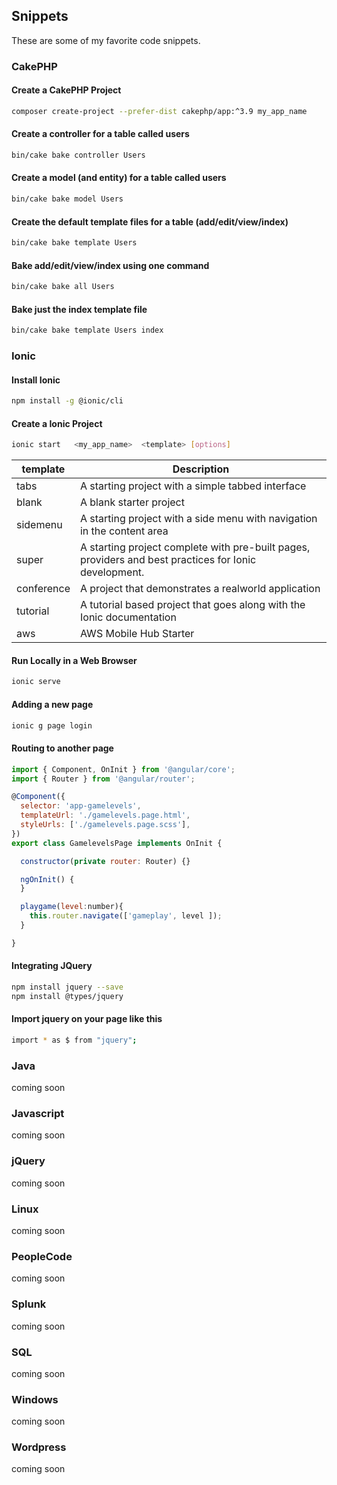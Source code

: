 ## Snippets
These are some of my favorite code snippets.


### CakePHP
#### Create a CakePHP Project
```bash
composer create-project --prefer-dist cakephp/app:^3.9 my_app_name
```

#### Create a controller for a table called users
```bash
bin/cake bake controller Users
```

#### Create a model (and entity) for a table called users
```bash
bin/cake bake model Users
```

#### Create the default template files for a table (add/edit/view/index)
```bash
bin/cake bake template Users
```

#### Bake add/edit/view/index using one command
```bash
bin/cake bake all Users
```

#### Bake just the index template file
```bash
bin/cake bake template Users index
```

### Ionic
#### Install Ionic
```bash
npm install -g @ionic/cli
```

#### Create a Ionic Project
```bash
ionic start   <my_app_name>  <template> [options]
```

| template	  | Description                                                                                              |
|-------------|----------------------------------------------------------------------------------------------------------|
| tabs	      | A starting project with a simple tabbed interface                                                        |
| blank	      | A blank starter project                                                                                  |
| sidemenu    |	A starting project with a side menu with navigation in the content area                                  |
| super	      | A starting project complete with pre-built pages, providers and best practices for Ionic development.    |
| conference  |	A project that demonstrates a realworld application                                                      |
| tutorial	  | A tutorial based project that goes along with the Ionic documentation                                    |
| aws	        | AWS Mobile Hub Starter                                                                                   |


#### Run Locally in a Web Browser
```bash
ionic serve
```

#### Adding a new page
```bash
ionic g page login
```

#### Routing to another page
```Javascript
import { Component, OnInit } from '@angular/core';
import { Router } from '@angular/router';

@Component({
  selector: 'app-gamelevels',
  templateUrl: './gamelevels.page.html',
  styleUrls: ['./gamelevels.page.scss'],
})
export class GamelevelsPage implements OnInit {

  constructor(private router: Router) {}

  ngOnInit() {
  }

  playgame(level:number){
    this.router.navigate(['gameplay', level ]);
  }

}
```

#### Integrating JQuery
```bash
npm install jquery --save
npm install @types/jquery
```

#### Import jquery on your page like this
```bash
import * as $ from "jquery";
```

### Java
coming soon

### Javascript
coming soon

### jQuery
coming soon

### Linux
coming soon

### PeopleCode
coming soon

### Splunk
coming soon

### SQL
coming soon

### Windows
coming soon

### Wordpress
coming soon
